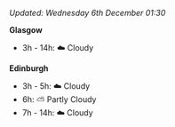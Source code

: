 *Updated: Wednesday 6th December 01:30*

**Glasgow**

* 3h - 14h: :cloud: Cloudy

**Edinburgh**

* 3h - 5h: :cloud: Cloudy
* 6h: :partly_sunny: Partly Cloudy
* 7h - 14h: :cloud: Cloudy
